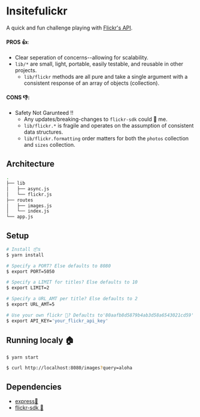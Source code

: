 # Insitefulickr

A quick and fun challenge playing with [Flickr's API](https://www.flickr.com/services/api/).

#### PROS 👍:
- Clear seperation of concerns--allowing for scalability.
- `lib/*` are small, light, portable, easily testable, and reusable in other projects.
    - `lib/flickr` methods are all pure and take a single argument with a consistent response of an array of objects (collection).

#### CONS 👎:
- Safety Not Garunteed ‼
  - Any updates/breaking-changes to `flickr-sdk` could 🔩  me.
  - `lib/flickr.*` is fragile and operates on the assumption of consistent data structures.
  - `lib/flickr.formatting` order matters for both the `photos` collection and `sizes` collection.

## Architecture
```bash
.
├── lib
│   ├── async.js
│   └── flickr.js
├── routes
│   ├── images.js
│   └── index.js
└── app.js
```

## Setup
```bash
# Install 📦s
$ yarn install

# Specify a PORT? Else defaults to 8080
$ export PORT=5050

# Specify a LIMIT for titles? Else defaults to 10
$ export LIMIT=2

# Specify a URL_AMT per title? Else defaults to 2
$ export URL_AMT=5

# Use your own flickr 🔑? Defaults to'80aafb8d5879b4ab3d58a6543021cd59'
$ export API_KEY='your_flickr_api_key'
```

## Running localy 🏠
```bash
$ yarn start

$ curl http://localhost:8080/images?query=aloha
```

## Dependencies

- [express🚂](https://www.npmjs.com/package/express)
- [flickr-sdk 📸](https://www.npmjs.com/package/flickr-sdk)
